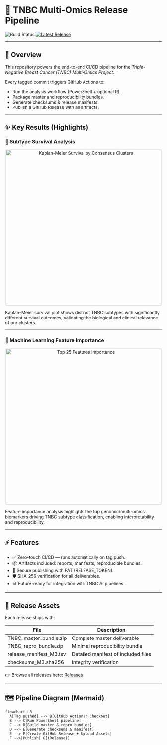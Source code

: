 # 🚀 TNBC Multi-Omics Release Pipeline

![Build Status](https://github.com/Baashi27-ai/tnbc-m1/actions/workflows/build-and-release.yml/badge.svg)
[![Latest Release](https://img.shields.io/github/v/release/Baashi27-ai/tnbc-m1?include_prereleases&sort=semver)](https://github.com/Baashi27-ai/tnbc-m1/releases)

---

## 📌 Overview
This repository powers the end-to-end CI/CD pipeline for the *Triple-Negative Breast Cancer (TNBC) Multi-Omics Project*.

Every tagged commit triggers GitHub Actions to:
- Run the analysis workflow (PowerShell + optional R).
- Package master and reproducibility bundles.
- Generate checksums & release manifests.
- Publish a GitHub Release with all artifacts.

---

## ✨ Key Results (Highlights)

### 🔬 Subtype Survival Analysis
<p align="center">
  <img src="results/HANDOFF_FINAL/KM_by_CC.png" alt="Kaplan-Meier Survival by Consensus Clusters" width="500"/>
</p>

Kaplan–Meier survival plot shows distinct TNBC subtypes with significantly different survival outcomes, validating the biological and clinical relevance of our clusters.

---

### 🧠 Machine Learning Feature Importance
<p align="center">
  <img src="results/HANDOFF_FINAL/feature_importance_top25.png" alt="Top 25 Features Importance" width="500"/>
</p>

Feature importance analysis highlights the top genomic/multi-omics biomarkers driving TNBC subtype classification, enabling interpretability and reproducibility.

---

## ⚡ Features
- ✅ Zero-touch CI/CD — runs automatically on tag push.
- 📦 Artifacts included: reports, manifests, reproducible bundles.
- 🔑 Secure publishing with PAT (RELEASE_TOKEN).
- 🛡 SHA-256 verification for all deliverables.
- 📊 Future-ready for integration with TNBC AI pipelines.

---

## 📂 Release Assets
Each release ships with:

| File                     | Description                          |
|--------------------------|--------------------------------------|
| TNBC_master_bundle.zip   | Complete master deliverable          |
| TNBC_repro_bundle.zip    | Minimal reproducibility bundle       |
| release_manifest_M3.tsv  | Detailed manifest of included files  |
| checksums_M3.sha256      | Integrity verification               |

👉 Browse all releases here: [Releases](https://github.com/Baashi27-ai/tnbc-m1/releases)

---

## 🗺 Pipeline Diagram (Mermaid)

```mermaid
flowchart LR
  A[Tag pushed] --> B[GitHub Actions: Checkout]
  B --> C[Run PowerShell pipeline]
  C --> D[Build master & repro bundles]
  D --> E[Generate checksums & manifest]
  E --> F[Create GitHub Release + Upload Assets]
  F -->|Publish| G[(Release)]
